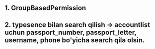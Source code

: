 ## 1. GroupBasedPermission
## 2. typesence bilan search qilish -> accountlist uchun  passport_number, passport_letter, username, phone bo'yicha search qila olsin.